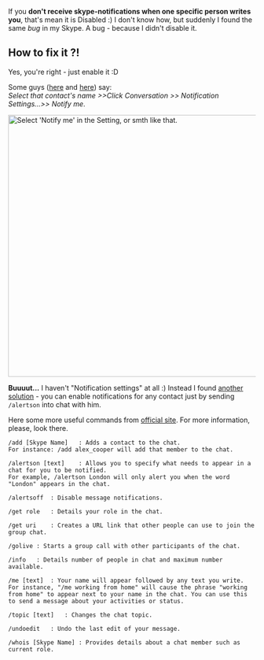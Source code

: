 <!--
Title: Skype doesn't show notification for a specific contact
Description: Skype doesn't show notification for a specific contact
Date: 2013/05/15
Tags: troubles, skype
-->

If you **don't receive skype-notifications when one specific person writes you**,
that's mean it is Disabled :) I don't know how, but suddenly I found the same *bug* in my Skype.
A bug - because I didn't disable it.<!--cut-here-->

## How to fix it ?! ##
Yes, you're right - just enable it :D

Some guys ([here][1] and [here][2]) say:  
*Select that contact's name >>Click Conversation >> Notification Settings...>> Notify me*.

<img style="display: block; margin-left: auto; margin-right: auto;" title="Notification settings" alt="Select 'Notify me' in the Setting, or smth like that." src="http://community.skype.com/t5/image/serverpage/image-id/13209iC51702826146EC18" width="511" height="532" />

**Buuuut...** I haven't "Notification settings" at all :)
Instead I found [another solution][3] - you can enable notifications for any contact just by sending `/alertson` into chat with him.

Here some more useful commands from [official site][4]. For more information, please, look there.


    /add [Skype Name]	: Adds a contact to the chat.
    For instance: /add alex_cooper will add that member to the chat.

    /alertson [text]	: Allows you to specify what needs to appear in a chat for you to be notified.
    For example, /alertson London will only alert you when the word "London" appears in the chat.

    /alertsoff	: Disable message notifications.

    /get role	: Details your role in the chat.

    /get uri	: Creates a URL link that other people can use to join the group chat.

    /golive	: Starts a group call with other participants of the chat.

    /info	: Details number of people in chat and maximum number available.

    /me [text]	: Your name will appear followed by any text you write.
    For instance, "/me working from home" will cause the phrase "working from home" to appear next to your name in the chat. You can use this to send a message about your activities or status.

    /topic [text]	: Changes the chat topic.

    /undoedit	: Undo the last edit of your message.

    /whois [Skype Name]	: Provides details about a chat member such as current role.



[1]: http://community.skype.com/t5/Windows-desktop-client/Doesn-t-show-notification-from-only-one-person/td-p/693993 (Doesn't show notification from only one person)
[2]: http://community.skype.com/t5/Windows-desktop-client/Doesn-t-show-notification-for-a-specific-contact/td-p/1403352 (Doesn't show notification for a specific contact)
[3]: http://community.skype.com/t5/Skype-%D0%B4%D0%BB%D1%8F-Windows/%D0%BD%D0%B5%D1%82-%D0%B7%D0%B2%D1%83%D0%BA%D0%BE%D0%B2%D0%BE%D0%B3%D0%BE-%D0%BE%D0%BF%D0%BE%D0%B2%D0%B5%D1%89%D0%B5%D0%BD%D0%B8%D1%8F-%D0%BE%D1%82-%D0%BE%D0%B4%D0%BD%D0%BE%D0%B3%D0%BE-%D0%BA%D0%BE%D0%BD%D1%82%D0%B0%D0%BA%D1%82%D0%B0/td-p/462821 (Hет звукового оповещения от одного контакта)
[4]: https://support.skype.com/en/faq/FA10042/what-are-chat-commands-and-roles (What are chat commands and roles?)
